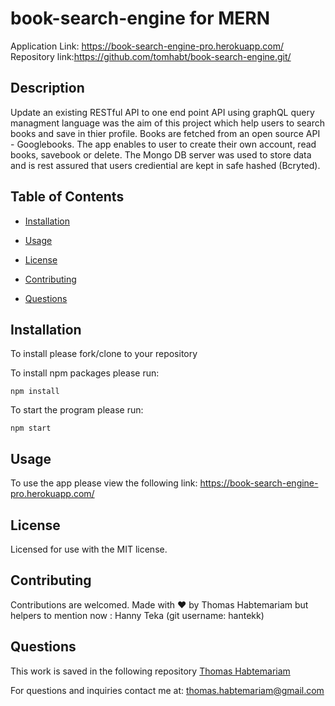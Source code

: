 # book-search-engine for MERN

Application Link: https://book-search-engine-pro.herokuapp.com/
Repository link:https://github.com/tomhabt/book-search-engine.git/

## Description

Update an existing RESTful API to one end point API using graphQL query managment language was the aim of this project which help users to search books and save in thier profile. Books are fetched from an open source API - Googlebooks. The app enables to user to create their own account, read books, savebook or delete. The Mongo DB server was used to store data and is rest assured that users crediential are kept in safe hashed (Bcryted).

## Table of Contents

* [Installation](#installation)

* [Usage](#usage)

* [License](#license)

* [Contributing](#contributing)

* [Questions](#questions)

## Installation

To install please fork/clone to your repository

To install npm packages please run:

```
npm install
```

To start the program please run:

```
npm start
```

## Usage

To use the app please view the following link: https://book-search-engine-pro.herokuapp.com/
## License
    
Licensed for use with the MIT license.

## Contributing

Contributions are welcomed.
Made with ❤️ by Thomas Habtemariam but helpers to mention now : Hanny Teka (git username: hantekk)

## Questions

This work is saved in the following repository
[Thomas Habtemariam](https://github.com/tomhabt/book-search-engine.git)

For questions and inquiries contact me at:
thomas.habtemariam@gmail.com

